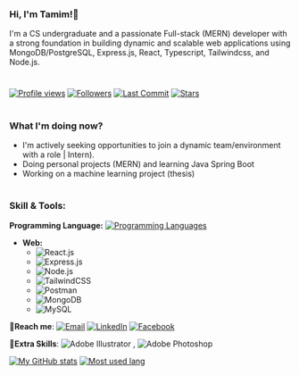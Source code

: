 ### Hi, I'm Tamim!👋

I'm a CS undergraduate and a passionate Full-stack (MERN) developer with a strong foundation in building dynamic and scalable web applications using MongoDB/PostgreSQL, Express.js, React, Typescript, Tailwindcss, and Node.js.

#  
[![Profile views](https://komarev.com/ghpvc/?username=MdTamimAhamed)](https://github.com/MdTamimAhamed) 
[![Followers](https://img.shields.io/github/followers/MdTamimAhamed?style=social)](https://github.com/MdTamimAhamed)
[![Last Commit](https://img.shields.io/github/last-commit/MdTamimAhamed/MdTamimAhamed.svg)](https://github.com/MdTamimAhamed/MdTamimAhamed/commits/main)
[![Stars](https://img.shields.io/github/stars/MdTamimAhamed/MdTamimAhamed.svg?style=social)](https://github.com/MdTamimAhamed/MdTamimAhamed/stargazers)
# 

### What I'm doing now? 
 - I'm actively seeking opportunities to join a dynamic team/environment with a role | Intern). 
 - Doing personal projects (MERN) and learning Java Spring Boot 
 - Working on a machine learning project (thesis)
# 

### Skill & Tools:
**Programming Language:** [![Programming Languages](https://skillicons.dev/icons?i=c,cpp,javascript,java,kotlin,python&theme=light)](https://skillicons.dev)
   - **Web:**
     + ![React.js](https://img.shields.io/badge/React.js-%2361DAFB?style=flat&logo=react&logoColor=white)
     + ![Express.js](https://img.shields.io/badge/Express.js-%23000000?style=flat&logo=express&logoColor=white)
     + ![Node.js](https://img.shields.io/badge/Node.js-%23339933?style=flat&logo=node.js&logoColor=white)
     + ![TailwindCSS](https://img.shields.io/badge/TailwindCSS-%231a202c?style=flat&logo=tailwind-css&logoColor=38B2AC)
     + ![Postman](https://img.shields.io/badge/Postman-%23FF6C37?style=flat&logo=postman&logoColor=white)
     + ![MongoDB](https://img.shields.io/badge/MongoDB-%234ea94b?style=flat&logo=mongodb&logoColor=white)
     + ![MySQL](https://img.shields.io/badge/MySQL-%234479A1?style=flat&logo=mysql&logoColor=white)


🤝**Reach me**: 
[![Email](https://img.shields.io/badge/Email-Me-red?style=social&logo=gmail)](mailto:tamimahamed016@gmail.com)
[![LinkedIn](https://img.shields.io/badge/LinkedIn-Connect-blue.svg)](https://www.linkedin.com/in/tamim-ahamed-000432174/)
[![Facebook](https://img.shields.io/badge/Facebook-Profile-blue?style=social&logo=facebook)](https://www.facebook.com/tamim.ssgt)


📌**Extra Skills**:
![Adobe Illustrator](https://img.shields.io/badge/Illustrator-%23FF9A00?style=flat&logo=adobe-illustrator&logoColor=white)
, ![Adobe Photoshop](https://img.shields.io/badge/Photoshop-%230077EE?style=flat&logo=adobe-photoshop&logoColor=Black)


[![My GitHub stats](https://github-readme-stats.vercel.app/api?username=MdTamimAhamed&show_icons=true&theme=dark)](https://github.com/anuraghazra/github-readme-stats)
[![Most used lang](https://github-readme-stats.vercel.app/api/top-langs/?username=MdTamimAhamed&layout=compact&theme=dark)](https://github.com/anuraghazra/github-readme-stats)











                                                                                                         
